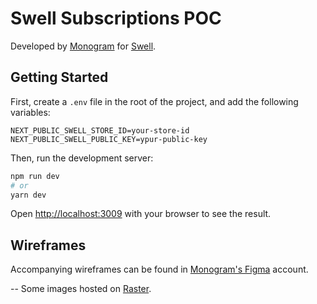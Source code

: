 # Swell Subscriptions POC
Developed by [Monogram](https://monogram.io/) for [Swell](https://www.swell.is/).

## Getting Started

First, create a `.env` file in the root of the project, and add the following variables:

```
NEXT_PUBLIC_SWELL_STORE_ID=your-store-id
NEXT_PUBLIC_SWELL_PUBLIC_KEY=ypur-public-key
```

Then, run the development server:

```bash
npm run dev
# or
yarn dev
```

Open [http://localhost:3009](http://localhost:3009) with your browser to see the result.

## Wireframes
Accompanying wireframes can be found in [Monogram's Figma](https://www.figma.com/file/1bTWr1IVZLyInuVxM5R82z/Swell-POC?node-id=0%3A1) account.

--
Some images hosted on [Raster](https://raster.app/).
